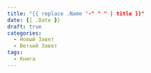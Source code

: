 ```yaml
---
title: "{{ replace .Name "-" " " | title }}"
date: {{ .Date }}
draft: true
categories:
  - Новый Завет
  - Ветхий Завет	
tags:
  - Книга
---
```


